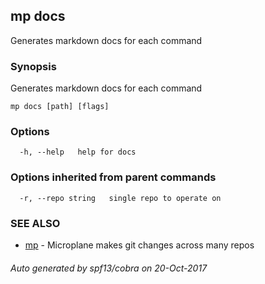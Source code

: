 ## mp docs

Generates markdown docs for each command

### Synopsis


Generates markdown docs for each command

```
mp docs [path] [flags]
```

### Options

```
  -h, --help   help for docs
```

### Options inherited from parent commands

```
  -r, --repo string   single repo to operate on
```

### SEE ALSO
* [mp](mp.md)	 - Microplane makes git changes across many repos

###### Auto generated by spf13/cobra on 20-Oct-2017
